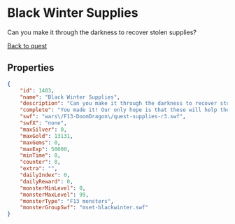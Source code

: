 # Black Winter Supplies

Can you make it through the darkness to recover stolen supplies?

[Back to quest](../quests.md)

## Properties

```json
{
    "id": 1403,
    "name": "Black Winter Supplies",
    "description": "Can you make it through the darkness to recover stolen supplies?",
    "complete": "You made it! Our only hope is that these will help the citizens survive a little longer...",
    "swf": "wars\/F13-DoomDragon\/quest-supplies-r3.swf",
    "swfX": "none",
    "maxSilver": 0,
    "maxGold": 13131,
    "maxGems": 0,
    "maxExp": 50000,
    "minTime": 0,
    "counter": 0,
    "extra": "",
    "dailyIndex": 0,
    "dailyReward": 0,
    "monsterMinLevel": 0,
    "monsterMaxLevel": 99,
    "monsterType": "F13 monsters",
    "monsterGroupSwf": "mset-blackwinter.swf"
}
```

